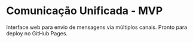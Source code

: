 #  Comunicação Unificada - MVP

Interface web para envio de mensagens via múltiplos canais.
Pronto para deploy no GitHub Pages.
